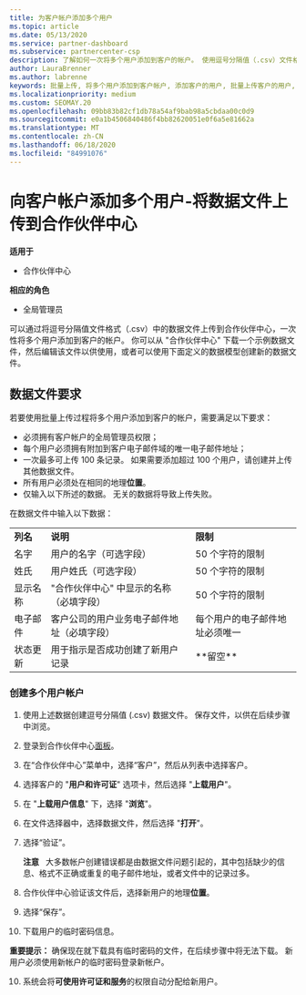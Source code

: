 ```yaml
---
title: 为客户帐户添加多个用户
ms.topic: article
ms.date: 05/13/2020
ms.service: partner-dashboard
ms.subservice: partnercenter-csp
description: 了解如何一次将多个用户添加到客户的帐户。 使用逗号分隔值（.csv）文件格式将数据文件上传到合作伙伴中心。
author: LauraBrenner
ms.author: labrenne
keywords: 批量上传, 将多个用户添加到客户帐户, 添加客户的用户, 批量上传客户的用户, 客户帐户, 客户用户, 用户
ms.localizationpriority: medium
ms.custom: SEOMAY.20
ms.openlocfilehash: 09bb83b82cf1db78a54af9bab98a5cbdaa00c0d9
ms.sourcegitcommit: e0a1b4506840486f4bb82620051e0f6a5e81662a
ms.translationtype: MT
ms.contentlocale: zh-CN
ms.lasthandoff: 06/18/2020
ms.locfileid: "84991076"
---
```

# <a name="add-multiple-users-to-a-customer-account---upload-a-data-file-to-partner-center"></a>向客户帐户添加多个用户-将数据文件上传到合作伙伴中心

**适用于**

- 合作伙伴中心

**相应的角色**

- 全局管理员

可以通过将逗号分隔值文件格式（.csv）中的数据文件上传到合作伙伴中心，一次性将多个用户添加到客户的帐户。 你可以从 "合作伙伴中心" 下载一个示例数据文件，然后编辑该文件以供使用，或者可以使用下面定义的数据模型创建新的数据文件。

## <a name="data-file-requirements"></a><a href="" id="creatingtheimportcsvfile"></a>数据文件要求

若要使用批量上传过程将多个用户添加到客户的帐户，需要满足以下要求：

- 必须拥有客户帐户的全局管理员权限；
- 每个用户必须拥有附加到客户电子邮件域的唯一电子邮件地址；
- 一次最多可上传 100 条记录。 如果需要添加超过 100 个用户，请创建并上传其他数据文件。
- 所有用户必须处在相同的地理**位置**。
- 仅输入以下所述的数据。 无关的数据将导致上传失败。

在数据文件中输入以下数据：

|                 |                                                                              |                                            |
|-----------------|------------------------------------------------------------------------------|--------------------------------------------|
| **列名** | **说明**                                                              | **限制**                             |
| 名字      | 用户的名字（可选字段）                                           | 50 个字符的限制                         |
| 姓氏       | 用户姓氏（可选字段）                                            | 50 个字符的限制                         |
| 显示名称    | "合作伙伴中心" 中显示的名称（必填字段）                            | 50 个字符的限制                         |
| 电子邮件           | 客户公司的用户业务电子邮件地址（必填字段）           | 每个用户的电子邮件地址必须唯一 |
| 状态更新   | 用于指示是否成功创建了新用户记录 | \*\*留空\*\*                        |

### <a name="to-create-multiple-user-accounts"></a><a href="" id="createmultipleuseraccounts"></a>创建多个用户帐户

<a href="" id="creatingtheaccounts"></a>

1. 使用上述数据创建逗号分隔值 (.csv) 数据文件。 保存文件，以供在后续步骤中浏览。

2. 登录到合作伙伴中心[面板](https://partner.microsoft.com/dashboard)。

3. 在“合作伙伴中心”菜单中，选择“客户”，然后从列表中选择客户。 

4. 选择客户的 "**用户和许可证**" 选项卡，然后选择 "**上载用户**"。

5. 在 "**上载用户信息**" 下，选择 "**浏览**"。

6. 在文件选择器中，选择数据文件，然后选择 "**打开**"。

7. 选择“验证”。

    **注意**   大多数帐户创建错误都是由数据文件问题引起的，其中包括缺少的信息、格式不正确或重复的电子邮件地址，或者文件中的记录过多。

8. 合作伙伴中心验证该文件后，选择新用户的地理**位置**。
9. 选择“保存”。
10. 下载用户的临时密码信息。

**重要提示：** 确保现在就下载具有临时密码的文件，在后续步骤中将无法下载。 新用户必须使用新帐户的临时密码登录新帐户。

10. 系统会将**可使用许可证和服务**的权限自动分配给新用户。 

 

 




